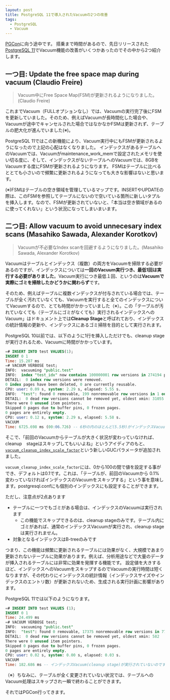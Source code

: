 ```yaml
---
layout: post
title: PostgreSQL 11で導入されたVacuumの2つの改善
tags:
  - PostgreSQL
  - Vacuum
---
```


[PGCon](https://www.pgcon.org/2018/)に向う途中です。
搭乗まで時間があるので、先日リリースされた[PostgreSQL 11](https://www.postgresql.org/about/news/1855/)でVacuum機能の改善がいくつかあったのでその中から2つ紹介します。

## 一つ目: Update the free space map during vacuum (Claudio Freire)

> Vacuum中にFree Space Map(FSM)が更新されるようになりました。(Claudio Freire)

これまでVacuum（FULLオプションなし）では、Vacuumの実行完了後にFSMを更新していました。そのため、例えばVacuumが長時間化した場合や、Vacuumが途中でキャンセルされた場合ではなかなかFSMは更新されず、テーブルの肥大化が進んでいました(※)。

PostgreSQL 11ではこの新機能により、Vacuum実行中にもFSMが更新されるようになったので上記の心配はなくなりました。
インデックスがあるテーブルへのVacuumでは、Vacuumがmaintenance_work_memで設定されたメモリを使い切る度に、そして、インデックスがないテーブルへのVacuumでは、8GBをVacuumする度にFSMが更新されるようになります。
FSMはテーブルに比べるととても小さいので頻繁に更新されるようになっても大きな影響はないと思います。

(※)FSMはテーブルの空き領域を管理しているマップです。INSERTやUPDATEの際は、このFSMを参照してテーブルにないので空いている箇所に新しいタプルを挿入します。なので、FSMが更新されていないと、「本当は空き領域があるのに使ってくれない」という状況になってしまいまいます。

## 二つ目: Allow vacuum to avoid unnecesary index scans (Masahiko Sawada, Alexander Korotkov)

> Vacuumが不必要なIndex scanを回避するようになりました。(Masahiko Sawada, Alexander Korotkov)

Vacuumはテーブルとインデックス（複数）の両方をVacuumを掃除する必要があるのですが、インデックスについては**一回のVacuum実行つき、最低1回は実行する必要がありました**。Vacuum実行につき最低１回、というのは**Vacuumで実際にゴミを掃除したかどうかに関わらず**です。

そのため、例えばテーブルに複数インデックスが付与されている場合では、テーブルが全く汚れていなくても、Vacuumを実行すると全てのインデックスについてVacuumするので、とても時間がかかっていました（※）。この「テーブルが汚れていなくても（テーブルにゴミがなくても）実行されるインデックスへのVacuum」はドキュメント上では**Cleanup Stage**と呼ばれており、インデックスの統計情報の更新や、インデックスにあるゴミ掃除を目的として実行されます。

PostgreSQL 10以前では、以下のように1行を挿入しただけでも、cleanup stageが実行されるため、Vacuumに時間がかかっています。

```sql
=# INSERT INTO test VALUES(1);
INSERT 0 1
Time: 15.207 ms
=# VACUUM VERBOSE test;
INFO:  vacuuming "public.test"
INFO:  index "test_idx" now contains 100000001 row versions in 274194 pages
DETAIL:  0 index row versions were removed.
0 index pages have been deleted, 0 are currently reusable.
CPU: user: 0.09 s, system: 2.29 s, elapsed: 5.55 s.
INFO:  "test": found 0 removable, 199 nonremovable row versions in 1 out of 442478 pages
DETAIL:  0 dead row versions cannot be removed yet, oldest xmin: 31055
There were 0 unused item pointers.
Skipped 0 pages due to buffer pins, 0 frozen pages.
0 pages are entirely empty.
CPU: user: 0.12 s, system: 2.29 s, elapsed: 5.58 s.
VACUUM
Time: 6725.698 ms (00:06.726) -- 6秒の内のほとんど(5.5秒)がインデックスVacuum(cleanup stage)によるもの
```


そこで、「前回のVacuumからテーブルが大きく状況が変わっていなければ、cleanup　stageはスキップしてもいいよね」というアイディアのもと、[`vacuum_cleanup_index_scale_factor`](https://www.postgresql.org/docs/devel/static/runtime-config-resource.html#RUNTIME-CONFIG-INDEX-VACUUM)という新しいGUCパラメータが追加されました。

`vacuum_cleanup_index_scale_factor`には、0から100の間で値を設定する事ができ、デフォルトは0.1です。これは、「テーブルが、前回のVacuumから 0.1% 変わっていなければインデックスのVacuumをスキップする」という事を意味します。postgresql.confにも個別のインデックスにも設定することができます。

ただし、注意点が2点あります
* テーブルに一つでもゴミがある場合は、インデックスのVacuumは実行されます
  * この機能でスキップできるのは、cleanup stageのみです。テーブル内にゴミがあれば、通常のインデックスVacuumが実行され、cleanup stageは実行されません。
* 対象となるインデックスはB-treeのみです

つまり、この機能は頻繁に更新されるテーブルには効果がなく、大規模であまり更新されないテーブルに効果があります。例えば、分析用途などで大量のデータが挿入されるテーブルには非常に効果を発揮する機能です。
設定値を大きするほど、インデックスへのVacuumをスキップするのでVacuumの実行時間は短くなりますが、その代わりにインデックスの統計情報（インデックスサイズやインデックスのエントリ数）が更新されないため、生成される実行計画に影響があります。

PostgreSQL 11では以下のようになります。

```sql
=# INSERT INTO test VALUES (1);
INSERT 0 1
Time: 24.499 ms
=# VACUUM VERBOSE test;
INFO:  vacuuming "public.test"
INFO:  "test": found 0 removable, 17375 nonremovable row versions in 77 out of 442478 pages
DETAIL:  0 dead row versions cannot be removed yet, oldest xmin: 582
There were 0 unused item pointers.
Skipped 0 pages due to buffer pins, 0 frozen pages.
0 pages are entirely empty.
CPU: user: 0.02 s, system: 0.00 s, elapsed: 0.03 s.
VACUUM
Time: 182.686 ms -- インデックスVacuum(cleanup stage)が実行されていないのですぐ終わる
```

（※）ちなみに、テーブルが全く変更されていない状況では、テーブルへのVacuum処理はスキップされ一瞬で終わることができます。

それではPGCon行ってきます。
